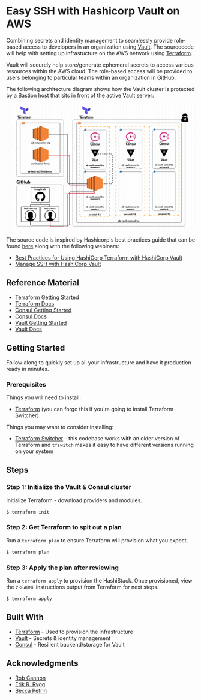 # Easy SSH with Hashicorp Vault on AWS

Combining secrets and identity management to seamlessly provide role-based access to developers in an organization using [Vault](https://vaultproject.io/). The sourcecode will help with setting up infrastucture on the AWS network using [Terraform](https://terraform.io/).

Vault will securely help store/generate ephemeral secrets to access various resources within the AWS cloud. The role-based access will be provided to users belonging to particular teams within an organization in GitHub.

The following architecture diagram shows how the Vault cluster is protected by a Bastion host that sits in front of the active Vault server:

![image](infrastructure.png)

The source code is inspired by Hashicorp's best practices guide that can be found [here](https://github.com/hashicorp/vault-guides/tree/master/operations/provision-vault/best-practices/terraform-aws) along with the following webinars:

- [Best Practices for Using HashiCorp Terraform with HashiCorp Vault](https://www.hashicorp.com/resources/best-practices-using-hashicorp-terraform-with-hashicorp-vault)
- [Manage SSH with HashiCorp Vault](https://www.hashicorp.com/resources/manage-ssh-with-hashicorp-vault)

## Reference Material

- [Terraform Getting Started](https://www.terraform.io/intro/getting-started/install.html)
- [Terraform Docs](https://www.terraform.io/docs/index.html)
- [Consul Getting Started](https://www.consul.io/intro/getting-started/install.html)
- [Consul Docs](https://www.consul.io/docs/index.html)
- [Vault Getting Started](https://learn.hashicorp.com/vault/getting-started/install)
- [Vault Docs](https://www.vaultproject.io/docs/index.html)

## Getting Started

Follow along to quickly set up all your infrastructure and have it production ready in minutes.

### Prerequisites

Things you will need to install:

- [Terraform](https://www.terraform.io/downloads.html) (you can forgo this if you're going to install Terraform Switcher)

Things you may want to consider installing:

- [Terraform Switcher](https://warrensbox.github.io/terraform-switcher/) - this codebase works with an older version of Terraform and `tfswitch` makes it easy to have different versions running on your system

## Steps

### Step 1: Initialize the Vault & Consul cluster

Initialize Terraform - download providers and modules.

```sh
$ terraform init
```

### Step 2: Get Terraform to spit out a plan

Run a `terraform plan` to ensure Terraform will provision what you expect.

```sh
$ terraform plan
```

### Step 3: Apply the plan after reviewing

Run a `terraform apply` to provision the HashiStack. Once provisioned, view the `zREADME` instructions output from Terraform for next steps.

```sh
$ terraform apply
```

## Built With

- [Terraform](https://terraform.io/) - Used to provision the infrastructure
- [Vault](https://vaultproject.io/) - Secrets & identity management
- [Consul](https://consul.io/) - Resilient backend/storage for Vault

## Acknowledgments

- [Rob Cannon](https://github.com/robc-io/)
- [Erik R. Rygg](https://github.com/errygg/)
- [Becca Petrin](https://github.com/tyrannosaurus-becks)
